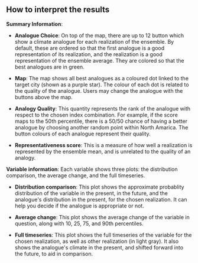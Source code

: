 ## How to interpret the results

__Summary Information__:

- __Analogue Choice__: On top of the map, there are up to 12 button which show a climate analogue for each realization of the ensemble. By default, these are ordered so that the first analogue is a good representation of its realization, and the realization is a good representation of the ensemble average. They are colored so that the best analogues are in green.

- __Map__: The map shows all best analogues as a coloured dot linked to the target city (shown as a purple star). The colour of each dot is related to the quality of the analogue. Users may change the analogue with the buttons above the map.

- __Analogy Quality__: This quantity represents the rank of the analogue with respect to the chosen index combination. For example, if the score maps to the 50th percentile, there is a 50/50 chance of having a better analogue by choosing another random point within North Amarica. The button colours of each analogue represent their quality.

- __Representativeness score__: This is a measure of how well a realization is represented by the ensemble mean, and is unrelated to the quality of an analogy.

__Variable information__: Each variable shows three plots: the distribution comparison, the average change, and the full timeseries.

- __Distribution comparison__: This plot shows the approximate probablity distribution of the variable in the present, in the future, and the analogue's distribution in the present, for the chosen realization. It can help you decide if the analogue is appropriate or not.

- __Average change__: This plot shows the average change of the variable in question, along with 10, 25, 75, and 90th percentiles.

- __Full timeseries__: This plot shows the full timeseries of the variable for the chosen realization, as well as other realization (in light gray). It also shows the analogue's climate in the present, and shifted forward into the future, to aid in comparison.
